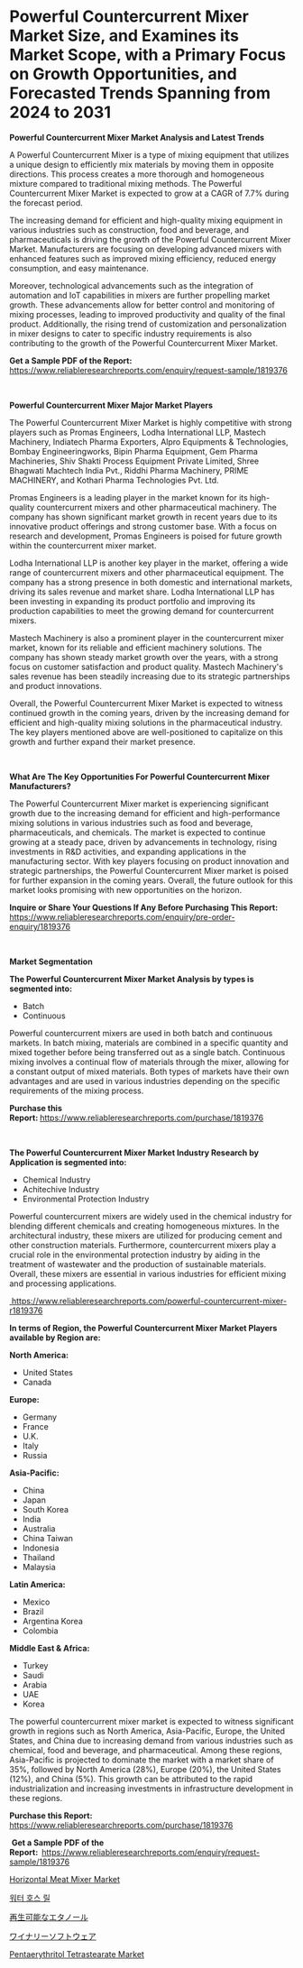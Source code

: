 <p><h1>Powerful Countercurrent Mixer Market Size, and Examines its Market Scope, with a Primary Focus on Growth Opportunities, and Forecasted Trends Spanning from 2024 to 2031</h1></p><p><strong>Powerful Countercurrent Mixer Market Analysis and Latest Trends</strong></p>
<p><p>A Powerful Countercurrent Mixer is a type of mixing equipment that utilizes a unique design to efficiently mix materials by moving them in opposite directions. This process creates a more thorough and homogeneous mixture compared to traditional mixing methods. The Powerful Countercurrent Mixer Market is expected to grow at a CAGR of 7.7% during the forecast period.</p><p>The increasing demand for efficient and high-quality mixing equipment in various industries such as construction, food and beverage, and pharmaceuticals is driving the growth of the Powerful Countercurrent Mixer Market. Manufacturers are focusing on developing advanced mixers with enhanced features such as improved mixing efficiency, reduced energy consumption, and easy maintenance. </p><p>Moreover, technological advancements such as the integration of automation and IoT capabilities in mixers are further propelling market growth. These advancements allow for better control and monitoring of mixing processes, leading to improved productivity and quality of the final product. Additionally, the rising trend of customization and personalization in mixer designs to cater to specific industry requirements is also contributing to the growth of the Powerful Countercurrent Mixer Market.</p></p>
<p><strong>Get a Sample PDF of the Report:&nbsp;</strong> <a href="https://www.reliableresearchreports.com/enquiry/request-sample/1819376">https://www.reliableresearchreports.com/enquiry/request-sample/1819376</a></p>
<p>&nbsp;</p>
<p><strong>Powerful Countercurrent Mixer Major Market Players</strong></p>
<p><p>The Powerful Countercurrent Mixer Market is highly competitive with strong players such as Promas Engineers, Lodha International LLP, Mastech Machinery, Indiatech Pharma Exporters, Alpro Equipments & Technologies, Bombay Engineeringworks, Bipin Pharma Equipment, Gem Pharma Machineries, Shiv Shakti Process Equipment Private Limited, Shree Bhagwati Machtech India Pvt., Riddhi Pharma Machinery, PRIME MACHINERY, and Kothari Pharma Technologies Pvt. Ltd.</p><p>Promas Engineers is a leading player in the market known for its high-quality countercurrent mixers and other pharmaceutical machinery. The company has shown significant market growth in recent years due to its innovative product offerings and strong customer base. With a focus on research and development, Promas Engineers is poised for future growth within the countercurrent mixer market.</p><p>Lodha International LLP is another key player in the market, offering a wide range of countercurrent mixers and other pharmaceutical equipment. The company has a strong presence in both domestic and international markets, driving its sales revenue and market share. Lodha International LLP has been investing in expanding its product portfolio and improving its production capabilities to meet the growing demand for countercurrent mixers.</p><p>Mastech Machinery is also a prominent player in the countercurrent mixer market, known for its reliable and efficient machinery solutions. The company has shown steady market growth over the years, with a strong focus on customer satisfaction and product quality. Mastech Machinery's sales revenue has been steadily increasing due to its strategic partnerships and product innovations.</p><p>Overall, the Powerful Countercurrent Mixer Market is expected to witness continued growth in the coming years, driven by the increasing demand for efficient and high-quality mixing solutions in the pharmaceutical industry. The key players mentioned above are well-positioned to capitalize on this growth and further expand their market presence.</p></p>
<p>&nbsp;</p>
<p><strong>What Are The Key Opportunities For Powerful Countercurrent Mixer Manufacturers?</strong></p>
<p><p>The Powerful Countercurrent Mixer market is experiencing significant growth due to the increasing demand for efficient and high-performance mixing solutions in various industries such as food and beverage, pharmaceuticals, and chemicals. The market is expected to continue growing at a steady pace, driven by advancements in technology, rising investments in R&D activities, and expanding applications in the manufacturing sector. With key players focusing on product innovation and strategic partnerships, the Powerful Countercurrent Mixer market is poised for further expansion in the coming years. Overall, the future outlook for this market looks promising with new opportunities on the horizon.</p></p>
<p><strong>Inquire or Share Your Questions If Any Before Purchasing This Report:</strong> <a href="https://www.reliableresearchreports.com/enquiry/pre-order-enquiry/1819376">https://www.reliableresearchreports.com/enquiry/pre-order-enquiry/1819376</a></p>
<p>&nbsp;</p>
<p><strong>Market Segmentation</strong></p>
<p><strong>The Powerful Countercurrent Mixer Market Analysis by types is segmented into:</strong></p>
<p><ul><li>Batch</li><li>Continuous</li></ul></p>
<p><p>Powerful countercurrent mixers are used in both batch and continuous markets. In batch mixing, materials are combined in a specific quantity and mixed together before being transferred out as a single batch. Continuous mixing involves a continual flow of materials through the mixer, allowing for a constant output of mixed materials. Both types of markets have their own advantages and are used in various industries depending on the specific requirements of the mixing process.</p></p>
<p><strong>Purchase this Report:&nbsp;</strong><a href="https://www.reliableresearchreports.com/purchase/1819376">https://www.reliableresearchreports.com/purchase/1819376</a></p>
<p>&nbsp;</p>
<p><strong>The Powerful Countercurrent Mixer Market Industry Research by Application is segmented into:</strong></p>
<p><ul><li>Chemical Industry</li><li>Achitechive Industry</li><li>Environmental Protection Industry</li></ul></p>
<p><p>Powerful countercurrent mixers are widely used in the chemical industry for blending different chemicals and creating homogeneous mixtures. In the architectural industry, these mixers are utilized for producing cement and other construction materials. Furthermore, countercurrent mixers play a crucial role in the environmental protection industry by aiding in the treatment of wastewater and the production of sustainable materials. Overall, these mixers are essential in various industries for efficient mixing and processing applications.</p></p>
<p><a href="https://www.reliableresearchreports.com/powerful-countercurrent-mixer-r1819376">&nbsp;https://www.reliableresearchreports.com/powerful-countercurrent-mixer-r1819376</a></p>
<p><strong>In terms of Region, the Powerful Countercurrent Mixer Market Players available by Region are:</strong></p>
<p>
    <p> <strong> North America: </strong>
        <ul>
            <li>United States</li>
            <li>Canada</li>
        </ul>
        </p> 
    <p> <strong> Europe: </strong>
        <ul>
            <li>Germany</li>
            <li>France</li>
            <li>U.K.</li>
            <li>Italy</li>
            <li>Russia</li>
        </ul>
        </p> 
    <p> <strong> Asia-Pacific: </strong>
        <ul>
            <li>China</li>
            <li>Japan</li>
            <li>South Korea</li>
            <li>India</li>
            <li>Australia</li>
            <li>China Taiwan</li>
            <li>Indonesia</li>
            <li>Thailand</li>
            <li>Malaysia</li>
        </ul>
        </p> 
    <p> <strong> Latin America: </strong>
        <ul>
            <li>Mexico</li>
            <li>Brazil</li>
            <li>Argentina Korea</li>
            <li>Colombia</li>
        </ul>
        </p> 
    <p> <strong> Middle East & Africa: </strong>
        <ul>
            <li>Turkey</li>
            <li>Saudi</li>
            <li>Arabia</li>
            <li>UAE</li>
            <li>Korea</li>
        </ul>
    </p>
    </p>
<p><p>The powerful countercurrent mixer market is expected to witness significant growth in regions such as North America, Asia-Pacific, Europe, the United States, and China due to increasing demand from various industries such as chemical, food and beverage, and pharmaceutical. Among these regions, Asia-Pacific is projected to dominate the market with a market share of 35%, followed by North America (28%), Europe (20%), the United States (12%), and China (5%). This growth can be attributed to the rapid industrialization and increasing investments in infrastructure development in these regions.</p></p>
<p><strong>Purchase this Report: </strong><a href="https://www.reliableresearchreports.com/purchase/1819376">https://www.reliableresearchreports.com/purchase/1819376</a></p>
<p>&nbsp;<strong>Get a Sample PDF of the Report:&nbsp;&nbsp;</strong><a href="https://www.reliableresearchreports.com/enquiry/request-sample/1819376">https://www.reliableresearchreports.com/enquiry/request-sample/1819376</a></p>
<p><strong></strong></p>
<p><p><a href="https://github.com/josesg55/Market-Research-Report-List-2/blob/main/horizontal-meat-mixer-market.md">Horizontal Meat Mixer Market</a></p><p><a href="https://medium.com/@angelardelean202220221/%EC%88%98%EB%8F%84-%ED%98%B8%EC%8A%A4%EB%A6%B4-%EC%8B%9C%EC%9E%A5-%EC%9D%B8%EC%82%AC%EC%9D%B4%ED%8A%B8-%EC%8B%9C%EC%9E%A5-%EB%8F%99%ED%96%A5-%EC%84%B1%EC%9E%A5-2024%EB%85%84%EC%97%90%EC%84%9C-2031%EB%85%84%EA%B9%8C%EC%A7%80-%EC%98%88%EC%B8%A1%EB%90%A8-fc80a9af4307">워터 호스 릴</a></p><p><a href="https://github.com/ksxzwxabcuynh011/Market-Research-Report-List-1/blob/main/941142140869.md">再生可能なエタノール</a></p><p><a href="https://medium.com/@lewisbechtelar1964/%E3%83%AF%E3%82%A4%E3%83%8A%E3%83%AA%E3%83%BC%E3%82%BD%E3%83%95%E3%83%88%E3%82%A6%E3%82%A7%E3%82%A2%E5%B8%82%E5%A0%B4%E3%81%AE%E5%88%86%E6%9E%90-%E3%82%B0%E3%83%AD%E3%83%BC%E3%83%90%E3%83%AB%E7%94%A3%E6%A5%AD%E3%81%AE%E5%B1%95%E6%9C%9B%E3%81%A8%E4%BA%88%E6%B8%AC-2024%E5%B9%B4%E3%81%8B%E3%82%892031%E5%B9%B4-7b14088d40a7">ワイナリーソフトウェア</a></p><p><a href="https://issuu.com/reportprime-2/docs/pentaerythritol-tetrastearate-market-size-2030.ppt">Pentaerythritol Tetrastearate Market</a></p></p>